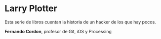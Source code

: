 # Larry Plotter

Esta serie de libros cuentan la historia de un hacker de los que hay pocos.

**Fernando Cordon**, profesor de Git, iOS y Processing